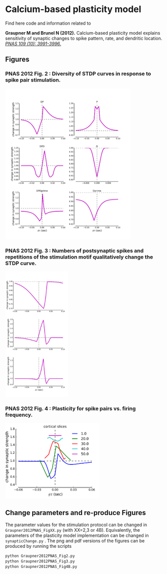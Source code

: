 
Calcium-based plasticity model
==============================

Find here code and information related to

**Graupner M and Brunel N (2012).**
Calcium-based plasticity model explains sensitivity of synaptic changes to spike pattern, rate, and dendritic location.
[*PNAS 109 (10): 3991-3996.*](http://www.pnas.org/content/109/10/3991.abstract)

Figures
-----------

### PNAS 2012 Fig. 2 : Diversity of STDP curves in response to spike pair stimulation.
<img src="outputFigures/Graupner2012PNAS_Fig2.png" width="400px" />

### PNAS 2012  Fig. 3 : Numbers of postsynaptic spikes and repetitions of the stimulation motif qualitatively change the STDP curve.
<img src="outputFigures/Graupner2012PNAS_Fig3.png" width="200px" />

### PNAS 2012 Fig. 4 : Plasticity for spike pairs vs. firing frequency.
<img src="outputFigures/Graupner2012PNAS_Fig4B.png" width="300px" />

Change parameters and re-produce Figures
-----------

The parameter values for the stimulation protocol can be changed in `Graupner2012PNAS_FigXX.py` (with XX=2,3 or 4B). Equivalently, the parameters of the plasticity model implementation can be changed in  `synapticChange.py` . The png and pdf versions of the figures can be produced by running the scripts
```python
python Graupner2012PNAS_Fig2.py
python Graupner2012PNAS_Fig3.py
python Graupner2012PNAS_Fig4B.py
```
